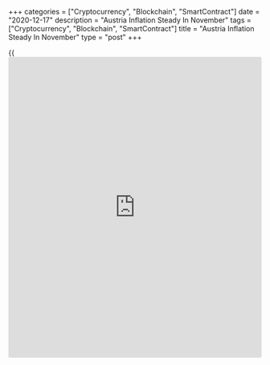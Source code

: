 +++
categories = ["Cryptocurrency", "Blockchain", "SmartContract"]
date = "2020-12-17"
description = "Austria Inflation Steady In November"
tags = ["Cryptocurrency", "Blockchain", "SmartContract"]
title = "Austria Inflation Steady In November"
type = "post"
+++

{{<iframe id="large-banner" src="https://www.bounty.group/#slide=18.0" width="100%" height="600" scrolling="no" style="border: 0px solid rgb(216, 221, 230); border-radius: 3px;">}}

Austria's consumer price inflation remained stable in November, figures
from Statistics Austria showed on Thursday.

The consumer price index rose 1.3 percent year-on-year in November, same
as seen in October.

Prices for housing, water and energy increased 2.1 percent yearly in
November and those of food and non-alcoholic beverages gained 2.7
percent.

Meanwhile, prices for transportation and message transmission declined
by 3.1 percent and 2.0 percent, respectively.

Compared to the previous month, the CPI rose 0.2 percent in November.

Inflation, based on the EU measure of the harmonized CPI, remained
unchanged at 1.1 percent in November.

The HICP increased 0.2 percent monthly in November.

For comments and feedback [contact](https://www.playgroundfx.com/contact/): editorial@rtt[news](https://www.letsplayfx.com/blog/forex-news-website/).com

[Economic News][1]

 **What parts of the world are seeing the best (and worst) economic
performances lately? Click[here][2] to check out our [Econ Scorecard][2]
and find out! See up-to-the-moment [ranking](https://www.playgroundfx.com/blog/crypto-exchange-ranking/)s for the best and worst
performers in [GDP][3], [unemployment rate][4], [inflation][2] and much
more.**

   1. www.rtt[news](https://www.letsplayfx.com/blog/forex-news-website/).com/Content/EconomicNews.aspx
   2. www.rtt[news](https://www.letsplayfx.com/blog/forex-news-website/).com/economic-scorecard/world-rank/CPI/highest-performance.aspx
   3. www.rtt[news](https://www.letsplayfx.com/blog/forex-news-website/).com/economic-scorecard/world-rank/GDP/highest-performance.aspx
   4. www.rtt[news](https://www.letsplayfx.com/blog/forex-news-website/).com/economic-scorecard/world-rank/unemployment-rate/lowest-performance.aspx